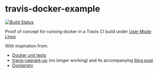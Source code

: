 travis-docker-example
=====================

[![Build Status](https://travis-ci.org/lukecyca/travis-docker-example.png)](https://travis-ci.org/lukecyca/travis-docker-example)

Proof of concept for running docker in a Travis CI build under [User Mode Linux](http://user-mode-linux.sourceforge.net)

With inspiration from:

* [Docker unit tests](https://github.com/jpetazzo/docker/blob/master/.travis.yml)
* [travis-vagrant-up](https://github.com/veewee-community/travis-vagrant-up) (no longer working) and its accompanying [blog post](http://keyholesoftware.com/2012/12/05/building_vagrant_boxes_with_veewee_on_travis/)
* [Dockerpty](https://github.com/d11wtq/dockerpty)

